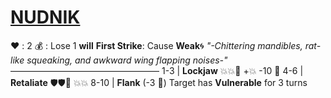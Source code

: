 # [__**NUDNIK**__](<https://youtu.be/H8WE9GBlzEI?si=5fcYQTmP2RPlzTQv&t=117>)
:heart: : 2
:moneybag: : Lose 1 __will__
**First Strike**: Cause __Weak__:cyclone: 
*"-Chittering mandibles, rat-like squeaking, and awkward wing flapping noises-"*
—————————————————
1-3   | **Lockjaw** :boom::boom::twisted_rightwards_arrows: +:boom: -10 :game_die:
4-6   | **Retaliate** :shield::shield::twisted_rightwards_arrows: :boom::boom:
8-10 | **Flank** (-3 :game_die:) Target has __Vulnerable__ for 3 turns
